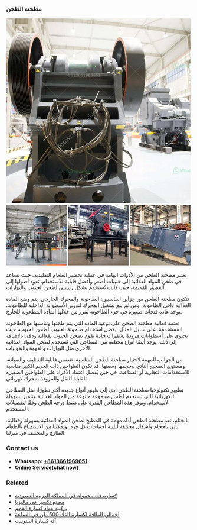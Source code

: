 <h3>مطحنة الطحن</h3><img src='1701854022.jpg' alt=''><p>تعتبر مطحنة الطحن من الأدوات الهامة في عملية تحضير الطعام التقليدية، حيث تساعد في طحن المواد الغذائية إلى حبيبات أصغر وأفضل قابلية للاستخدام. تعود أصولها إلى العصور القديمة، حيث كانت تُستخدم بشكل رئيسي لطحن الحبوب والبهارات.</p><p>تتكون مطحنة الطحن من جزأين أساسيين: الطاحونة والمحرك الخارجي. يتم وضع المادة الغذائية داخل الطاحونة، ومن ثم يتم تشغيل المحرك لتدوير الأسطوانة الداخلية للطاحونة. توجد عادة فتحات صغيرة في جزء الطاحونة تُمرر من خلالها المادة المطحونة للخارج.</p><p>تعتمد فعالية مطحنة الطحن على نوعية المادة التي يتم طحنها وتناسبها مع الطاحونة المستخدمة. على سبيل المثال، يفضل استخدام طاحونة الحبوب لطحن الحبوب، حيث تحتوي على أسطوانات مزودة بشفرات حادة تقوم بطحن الحبوب بفعالية ودقة. بالإضافة إلى ذلك، يوجد أيضًا أنواع مختلفة من المطاحن التي تُستخدم لطحن المواد الغذائية الأخرى مثل البهارات والقهوة والبقوليات.</p><p>من الجوانب المهمة لاختيار مطحنة الطحن المناسبة، تتضمن قابلية التنظيف والصيانة، ومستوى الضجيج الناتج، وحجمها وسعتها. قد تكون الطواحين ذات الحجم الكبير مناسبة للاستخدامات التجارية أو الصناعية، في حين يُفضل اعتماد الأفراد على الطواحين الصغيرة القابلة للنقل والمزودة بمحرك كهربائي.</p><p>تطوير تكنولوجيا مطحنة الطحن أدى إلى ظهور أنواع جديدة أكثر تطورًا، مثل المطاحن الكهربائية التي تستخدم لطحن مجموعة متنوعة من المواد الغذائية وتتميز بسهولة الاستخدام. وتوفر هذه المطاحن القدرة على ضبط درجة الطحن وفقًا لتفضيلات المستخدم.</p><p>بالختام، تعد مطحنة الطحن أداة مهمة في المطبخ لطحن المواد الغذائية بسهولة وفعالية. تأتي بأحجام وأشكال مختلفة لتلبية احتياجات كل فرد، وتمكننا من الاستمتاع بالطعام الطازج والمختلف في منزلنا.</p><h3>Contact us</h3><ul><li><strong>Whatsapp:&nbsp;<a href="https://wa.me/8613661969651">+8613661969651</a></strong></li><li><a href="https://swt.shibang-china.com/?git&amp;zhl&amp;مطحنة الطحن"><strong>Online Service(chat now)</strong></a></li></ul><h3>Related</h3><ul><li><a href='كسارة فك محمولة في المملكة العربية السعودية.md'>كسارة فك محمولة في المملكة العربية السعودية</a></li><li><a href='مصنع تكسير في ماليزيا.md'>مصنع تكسير في ماليزيا</a></li><li><a href='تركيبة مواد كسارة الفحم.md'>تركيبة مواد كسارة الفحم</a></li><li><a href='إجمالي الطاقة لكسارة الفك 500 طن في الساعة.md'>إجمالي الطاقة لكسارة الفك 500 طن في الساعة</a></li><li><a href='آلة كسارة البنتونيت.md'>آلة كسارة البنتونيت</a></li></ul>